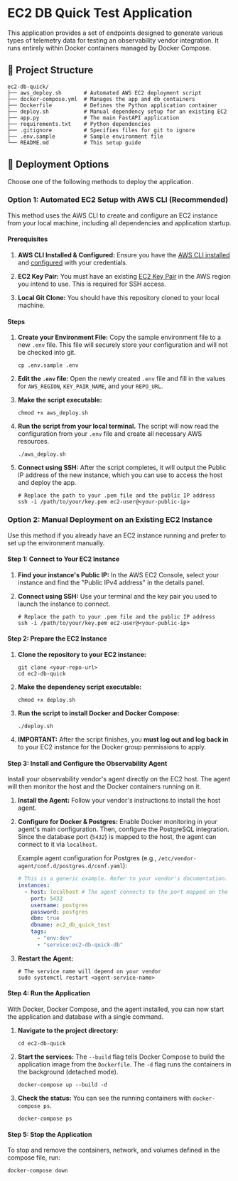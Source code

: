 EC2 DB Quick Test Application
=============================

This application provides a set of endpoints designed to generate various types of telemetry data for testing an observability vendor integration. It runs entirely within Docker containers managed by Docker Compose.

📁 Project Structure
--------------------

```
ec2-db-quick/
├── aws_deploy.sh       # Automated AWS EC2 deployment script
├── docker-compose.yml  # Manages the app and db containers
├── Dockerfile          # Defines the Python application container
├── deploy.sh           # Manual dependency setup for an existing EC2
├── app.py              # The main FastAPI application
├── requirements.txt    # Python dependencies
├── .gitignore          # Specifies files for git to ignore
├── .env.sample         # Sample environment file
└── README.md           # This setup guide
```

🚀 Deployment Options
---------------------

Choose one of the following methods to deploy the application.

### Option 1: Automated EC2 Setup with AWS CLI (Recommended)

This method uses the AWS CLI to create and configure an EC2 instance from your local machine, including all dependencies and application startup.

#### Prerequisites

1.  **AWS CLI Installed & Configured:** Ensure you have the [AWS CLI installed](https://docs.aws.amazon.com/cli/latest/userguide/getting-started-install.html) and [configured](https://docs.aws.amazon.com/cli/latest/userguide/getting-started-quickstart.html) with your credentials.

2.  **EC2 Key Pair:** You must have an existing [EC2 Key Pair](https://docs.aws.amazon.com/AWSEC2/latest/UserGuide/ec2-key-pairs.html) in the AWS region you intend to use. This is required for SSH access.

3.  **Local Git Clone:** You should have this repository cloned to your local machine.

#### Steps

1.  **Create your Environment File:** Copy the sample environment file to a new `.env` file. This file will securely store your configuration and will not be checked into git.

    ```
    cp .env.sample .env
    ```

2.  **Edit the `.env` file:** Open the newly created `.env` file and fill in the values for `AWS_REGION`, `KEY_PAIR_NAME`, and your `REPO_URL`.

3.  **Make the script executable:**

    ```
    chmod +x aws_deploy.sh
    ```

4.  **Run the script from your local terminal.** The script will now read the configuration from your `.env` file and create all necessary AWS resources.

    ```
    ./aws_deploy.sh
    ```

5. **Connect using SSH:** After the script completes, it will output the Public IP address of the new instance, which you can use to access the host and deploy the app.
    ```
    # Replace the path to your .pem file and the public IP address
    ssh -i /path/to/your/key.pem ec2-user@<your-public-ip>
    ```

### Option 2: Manual Deployment on an Existing EC2 Instance

Use this method if you already have an EC2 instance running and prefer to set up the environment manually.

#### Step 1: Connect to Your EC2 Instance

1.  **Find your instance's Public IP:** In the AWS EC2 Console, select your instance and find the "Public IPv4 address" in the details panel.

2.  **Connect using SSH:** Use your terminal and the key pair you used to launch the instance to connect.

    ```
    # Replace the path to your .pem file and the public IP address
    ssh -i /path/to/your/key.pem ec2-user@<your-public-ip>
    ```

#### Step 2: Prepare the EC2 Instance

1.  **Clone the repository to your EC2 instance:**

    ```
    git clone <your-repo-url>
    cd ec2-db-quick
    ```

2.  **Make the dependency script executable:**

    ```
    chmod +x deploy.sh
    ```

3.  **Run the script to install Docker and Docker Compose:**

    ```
    ./deploy.sh
    ```

4.  **IMPORTANT:** After the script finishes, you **must log out and log back in** to your EC2 instance for the Docker group permissions to apply.

#### Step 3: Install and Configure the Observability Agent

Install your observability vendor's agent directly on the EC2 host. The agent will then monitor the host and the Docker containers running on it.

1.  **Install the Agent:** Follow your vendor's instructions to install the host agent.

2.  **Configure for Docker & Postgres:** Enable Docker monitoring in your agent's main configuration. Then, configure the PostgreSQL integration. Since the database port (`5432`) is mapped to the host, the agent can connect to it via `localhost`.

    Example agent configuration for Postgres (e.g., `/etc/vendor-agent/conf.d/postgres.d/conf.yaml`):

    ```yaml
    # This is a generic example. Refer to your vendor's documentation.
    instances:
      - host: localhost # The agent connects to the port mapped on the host
        port: 5432
        username: postgres
        password: postgres
        dbm: true
        dbname: ec2_db_quick_test
        tags:
          - "env:dev"
          - "service:ec2-db-quick-db"
    ```

3.  **Restart the Agent:**

    ```
    # The service name will depend on your vendor
    sudo systemctl restart <agent-service-name>
    ```

#### Step 4: Run the Application

With Docker, Docker Compose, and the agent installed, you can now start the application and database with a single command.

1.  **Navigate to the project directory:**

    ```
    cd ec2-db-quick
    ```

2.  **Start the services:** The `--build` flag tells Docker Compose to build the application image from the `Dockerfile`. The `-d` flag runs the containers in the background (detached mode).

    ```
    docker-compose up --build -d
    ```

3.  **Check the status:** You can see the running containers with `docker-compose ps`.

    ```
    docker-compose ps
    ```

#### Step 5: Stop the Application

To stop and remove the containers, network, and volumes defined in the compose file, run:

```
docker-compose down
```
